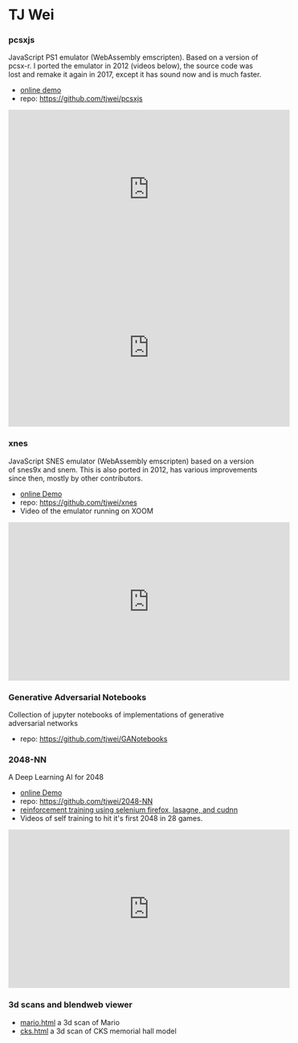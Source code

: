 # TJ Wei

### pcsxjs
JavaScript PS1 emulator (WebAssembly emscripten).
Based on a version of pcsx-r.
I ported the emulator in 2012 (videos below), the source code was lost and remake it again in 2017, except it has sound now and is much faster.


* [online demo](pcsxjs/)
* repo: https://github.com/tjwei/pcsxjs
 
<iframe width="560" height="315" src="https://www.youtube.com/embed/1VihD4iaOJM" frameborder="0" allowfullscreen></iframe>


<iframe width="560" height="315" src="https://www.youtube.com/embed/1VihD4iaOJM" frameborder="0" allowfullscreen></iframe>



### xnes 
JavaScript SNES emulator (WebAssembly emscripten)
based on a version of snes9x and snem.
This is also ported in 2012, has various improvements since then, mostly by other contributors.


* [online Demo](xnes/)
* repo: https://github.com/tjwei/xnes
* Video of the emulator running on XOOM


<iframe width="560" height="315" src="https://www.youtube.com/embed/PZzsPo5qs2A" frameborder="0" allowfullscreen></iframe>

### Generative Adversarial Notebooks
Collection of jupyter notebooks of implementations of generative adversarial networks


* repo: https://github.com/tjwei/GANotebooks

### 2048-NN
A Deep Learning AI for 2048 


* [online Demo](2048-NN/)
* repo: https://github.com/tjwei/2048-NN
* [reinforcement training using selenium firefox, lasagne, and cudnn](https://github.com/tjwei/2048-NN/blob/master/my2048-rl-theano-n-tuple-Copy7.ipynb)
* Videos of self training to hit it's first 2048 in 28 games.

<iframe width="560" height="315" src="https://www.youtube.com/embed/gzWaJVrlNxw" frameborder="0" allowfullscreen></iframe>



###  3d scans and blendweb viewer
* [mario.html](mario.html) a 3d scan of Mario
* [cks.html](cks.html)  a 3d scan of CKS memorial hall model
